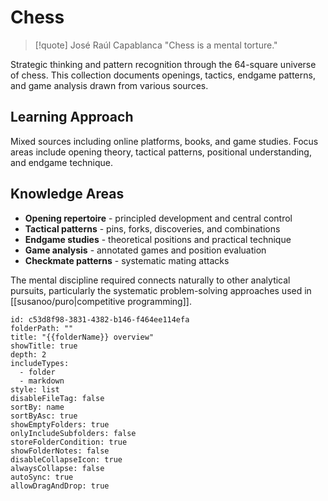 # Chess

> [!quote] José Raúl Capablanca
> "Chess is a mental torture."

Strategic thinking and pattern recognition through the 64-square universe of chess. This collection documents openings, tactics, endgame patterns, and game analysis drawn from various sources.

## Learning Approach

Mixed sources including online platforms, books, and game studies. Focus areas include opening theory, tactical patterns, positional understanding, and endgame technique.

## Knowledge Areas

- **Opening repertoire** - principled development and central control
- **Tactical patterns** - pins, forks, discoveries, and combinations
- **Endgame studies** - theoretical positions and practical technique
- **Game analysis** - annotated games and position evaluation
- **Checkmate patterns** - systematic mating attacks

The mental discipline required connects naturally to other analytical pursuits, particularly the systematic problem-solving approaches used in [[susanoo/puro|competitive programming]].

```folder-overview
id: c53d8f98-3831-4382-b146-f464ee114efa
folderPath: ""
title: "{{folderName}} overview"
showTitle: true
depth: 2
includeTypes:
  - folder
  - markdown
style: list
disableFileTag: false
sortBy: name
sortByAsc: true
showEmptyFolders: true
onlyIncludeSubfolders: false
storeFolderCondition: true
showFolderNotes: false
disableCollapseIcon: true
alwaysCollapse: false
autoSync: true
allowDragAndDrop: true
```
